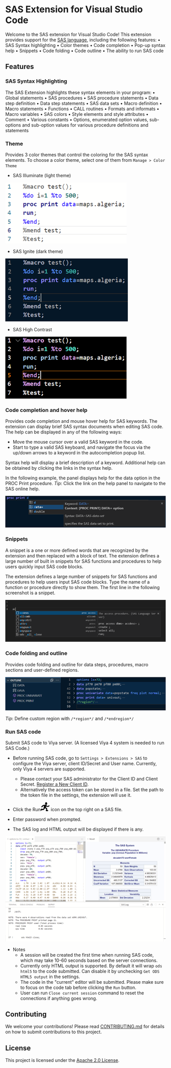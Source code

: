 # SAS Extension for Visual Studio Code

Welcome to the SAS extension for Visual Studio Code! This extension provides support for the [SAS language](https://go.documentation.sas.com/doc/en/pgmsascdc/9.4_3.5/lrcon/titlepage.htm), including the following features:
•	SAS Syntax highlighting
•	Color themes
•	Code completion
•	Pop-up syntax help
•	Snippets
•	Code folding 
•	Code outline
•	The ability to run SAS code


## Features

### SAS Syntax Highlighting

The SAS Extension highlights these syntax elements in your program:
•	Global statements 
•	SAS procedures 
•	SAS procedure statements 
•	Data step definition 
•	Data step statements 
•	SAS data sets 
•	Macro definition 
•	Macro statements 
•	Functions 
•	CALL routines 
•	Formats and informats 
•	Macro variables 
•	SAS colors 
•	Style elements and style attributes 
•	Comment 
•	Various constants 
•	Options, enumerated option values, sub-options and sub-option values for various procedure definitions and statements


### Theme

Provides 3 color themes that control the coloring for the SAS syntax elements. To choose a color theme, select one of them from `Manage > Color Theme`

- SAS Illuminate (light theme)

<img src="doc/images/Illuminate.PNG"/>

- SAS Ignite (dark theme)

<img src="doc/images/Ignite.PNG"/>

- SAS High Contrast

<img src="doc/images/HighContrast.PNG"/>

### Code completion and hover help

Provides code completion and mouse hover help for SAS keywords. The extension can display brief SAS syntax documents when editing SAS code. The help can be displayed in any of the following ways:

- Move the mouse cursor over a valid SAS keyword in the code.
- Start to type a valid SAS keyboard, and navigate the focus via the up/down arrows to a keyword in the autocompletion popup list.

Syntax help will display a brief description of a keyword. Additional help can be obtained by clicking the links in the syntax help.

In the following example, the panel displays help for the data option in the PROC Print procedure.
_Tip_: Click the link on the help panel to navigate to the SAS online help.

<img src="doc/images/CodeCompletion.PNG"/>

### Snippets

A snippet is a one or more defined words that are recognized by the extension and then replaced with a block of text. The extension defines a large number of built in snippets for SAS functions and procedures to help users quickly input SAS code blocks.

The extension defines a large number of snippets for SAS functions and procedures to help users input SAS code blocks. Type the name of a function or procedure directly to show them. The first line in the following screenshot is a snippet.

<img src="doc/images/Snippets.PNG"/>

### Code folding and outline

Provides code folding and outline for data steps, procedures, macro sections and user-defined regions.

<img src="doc/images/Folding.PNG"/>

_Tip_: Define custom region with `/*region*/` and `/*endregion*/`

### Run SAS code

Submit SAS code to Viya server. (A licensed Viya 4 system is needed to run SAS Code.)

- Before running SAS code, go to `Settings > Extensions > SAS` to configure the Viya server, client ID/Secret and User name. Currently, only Viya 4 servers are supported.

  - Please contact your SAS administrator for the Client ID and Client Secret. [Register a New Client ID](https://go.documentation.sas.com/doc/en/sasadmincdc/v_019/calauthmdl/p1gq6q7zzt52win1jwhc2b5kuc1z.htm#n0brttsp1nuzzkn1njvr535txk86).
  - Alternatively the access token can be stored in a file. Set the path to the token file in the settings, the extension will use it.

- Click the Run<img src="icons/light/submitSASCode.svg"/> icon on the top right on a SAS file.
- Enter password when prompted.
- The SAS log and HTML output will be displayed if there is any.

<img src="doc/images/RunResult.PNG"/>

- Notes
  - A session will be created the first time when running SAS code, which may take 10-60 seconds based on the server connections.
  - Currently only HTML output is supported. By default it will wrap `ods html5` to the code submitted. Can disable it by unchecking `Get ODS HTML5 output` in the settings.
  - The code in the "current" editor will be submitted. Please make sure to focus on the code tab before clicking the `Run` button.
  - User can run `Close current session` command to reset the connections if anything goes wrong.

## Contributing

We welcome your contributions! Please read [CONTRIBUTING.md](CONTRIBUTING.md) for details on how to submit contributions to this project.

## License

This project is licensed under the [Apache 2.0 License](LICENSE).
